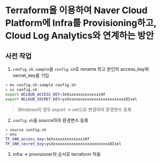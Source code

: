 # Terraform을 이용하여 Naver Cloud Platform에 Infra를 Provisioning하고, Cloud Log Analytics와 연계하는 방안

## 사전 작업

1. `config.sh.sample`을 `config.sh`로 rename 하고 본인의 access_key와 secret_key를 기입
``` bash
> mv config.sh.sample config.sh
> vi config.sh
export NCLOUD_ACCESS_KEY=3e5xxxxxxxxxxxxxiHf
export NCLOUD_SECRET_KEY=ysXxxxxxxxxxxxxxxxxxxxxxxxxxDIsel
```
> Windows의 경우 export -> set으로 변경하여 환경변수 등록

2. `config.sh`을 source하여 환경변수 등록
``` bash
> source config.sh
> env
TF_VAR_access_key=3e5xxxxxxxxxxxxxiHf
TF_VAR_secret_key=ysXxxxxxxxxxxxxxxxxxxxxxxxxxDIsel
```

3. infra -> provisioner의 순서로 terraform 적용